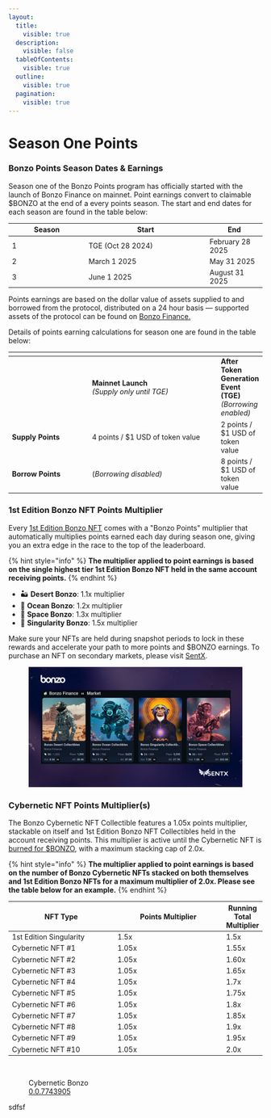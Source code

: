 ```yaml
---
layout:
  title:
    visible: true
  description:
    visible: false
  tableOfContents:
    visible: true
  outline:
    visible: true
  pagination:
    visible: true
---
```


# Season One Points

### **Bonzo Points Season Dates & Earnings**

Season one of the Bonzo Points program has officially started with the launch of Bonzo Finance on mainnet. Point earnings convert to claimable $BONZO at the end of a every points season. The start and end dates for each season are found in the table below:

<table><thead><tr><th width="138">Season</th><th width="226">Start</th><th>End</th></tr></thead><tbody><tr><td>1</td><td>TGE (Oct 28 2024)</td><td>February 28 2025</td></tr><tr><td>2</td><td>March 1 2025</td><td>May 31 2025</td></tr><tr><td>3</td><td>June 1 2025</td><td>August 31 2025</td></tr></tbody></table>

Points earnings are based on the dollar value of assets supplied to and borrowed from the protocol, distributed on a 24 hour basis — supported assets of the protocol can be found on [Bonzo Finance.](https://app.bonzo.finance)

Details of points earning calculations for season one are found in the table below:

<table data-header-hidden><thead><tr><th width="161"></th><th width="270"></th><th></th></tr></thead><tbody><tr><td></td><td><strong>Mainnet Launch</strong> <br><em>(Supply only until TGE)</em></td><td><strong>After Token Generation Event (TGE)</strong> <em>(Borrowing enabled)</em></td></tr><tr><td><strong>Supply Points</strong></td><td>4 points / $1 USD of token value</td><td>2 points / $1 USD of token value</td></tr><tr><td><strong>Borrow Points</strong></td><td>(<em>Borrowing disabled)</em></td><td>8 points / $1 USD of token value</td></tr></tbody></table>

### **1st Edition Bonzo NFT Points Multiplier**

Every [1st Edition Bonzo NFT](../bonzo-nft-collectibles/1st-edition-bonzo-nfts.md) comes with a "Bonzo Points" multiplier that automatically multiplies points earned each day during season one, giving you an extra edge in the race to the top of the leaderboard.

{% hint style="info" %}
**The multiplier applied to point earnings is based on the single highest tier 1st Edition Bonzo NFT held in the same account receiving points.**
{% endhint %}

* 🏜️ **Desert Bonzo**: 1.1x multiplier
* 🌊 **Ocean Bonzo**: 1.2x multiplier
* 🚀 **Space Bonzo**: 1.3x multiplier
* 🌌 **Singularity Bonzo**: 1.5x multiplier

Make sure your NFTs are held during snapshot periods to lock in these rewards and accelerate your path to more points and $BONZO earnings. To purchase an NFT on secondary markets, please visit [SentX](https://sentx.io/nft-marketplace/creators/bonzo-finance).

<figure><img src="../.gitbook/assets/Sentx_collectibles.jpg" alt=""><figcaption></figcaption></figure>

### **Cybernetic NFT Points Multiplier(s)**

The Bonzo Cybernetic NFT Collectible features a 1.05x points multiplier, stackable on itself and 1st Edition Bonzo NFT Collectibles held in the account receiving points. This multiplier is active until the Cybernetic NFT is [burned for $BONZO](../bonzo-nft-collectibles/cybernetic-nft.md#distribution-of-usdbonzo-tokens), with a maximum stacking cap of 2.0x.

{% hint style="info" %}
**The multiplier applied to point earnings is based on the number of Bonzo Cybernetic NFTs stacked on both themselves and 1st Edition Bonzo NFTs for a maximum multiplier of 2.0x.  Please see the table below for an example.**
{% endhint %}

<table><thead><tr><th width="251">NFT Type</th><th width="264">Points Multiplier</th><th>Running Total Multiplier</th></tr></thead><tbody><tr><td>1st Edition Singularity</td><td>1.5x</td><td>1.5x</td></tr><tr><td>Cybernetic NFT #1</td><td>1.05x</td><td>1.55x</td></tr><tr><td>Cybernetic NFT #2</td><td>1.05x</td><td>1.60x</td></tr><tr><td>Cybernetic NFT #3</td><td>1.05x</td><td>1.65x</td></tr><tr><td>Cybernetic NFT #4</td><td>1.05x</td><td>1.7x</td></tr><tr><td>Cybernetic NFT #5</td><td>1.05x</td><td>1.75x</td></tr><tr><td>Cybernetic NFT #6</td><td>1.05x</td><td>1.8x</td></tr><tr><td>Cybernetic NFT #7</td><td>1.05x</td><td>1.85x</td></tr><tr><td>Cybernetic NFT #8</td><td>1.05x</td><td>1.9x</td></tr><tr><td>Cybernetic NFT #9</td><td>1.05x</td><td>1.95x</td></tr><tr><td>Cybernetic NFT #10</td><td>1.05x</td><td>2.0x</td></tr></tbody></table>

<figure><img src="../.gitbook/assets/CyberneticBonzo (1).png" alt="" width="188"><figcaption><p>Cybernetic Bonzo<br><a href="https://hashscan.io/mainnet/token/0.0.7743905">0.0.7743905</a></p></figcaption></figure>

sdfsf
